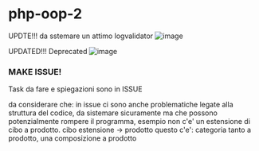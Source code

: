 # php-oop-2
UPDTE!!! da sstemare un attimo logvalidator
![image](https://github.com/user-attachments/assets/3a3b52e0-50cf-4dbf-990a-732387da87d7)


UPDATED!!! Deprecated
![image](https://github.com/user-attachments/assets/0b3b2f65-f71d-42b1-adb7-c3288cd6f179)


### MAKE ISSUE!
Task da fare e spiegazioni sono in ISSUE

da considerare che: 
in issue ci sono anche problematiche legate alla struttura del codice, da sistemare sicuramente ma che possono potenzialmente rompere il programma,
esempio non c'e' un estensione di cibo a prodotto. 
cibo estensione -> prodotto 
questo c'e':
categoria tanto a prodotto, una composizione a prodotto 




